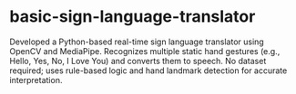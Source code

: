 # basic-sign-language-translator
Developed a Python-based real-time sign language translator using OpenCV and MediaPipe.
Recognizes multiple static hand gestures (e.g., Hello, Yes, No, I Love You) and converts them to speech.
No dataset required; uses rule-based logic and hand landmark detection for accurate interpretation.
